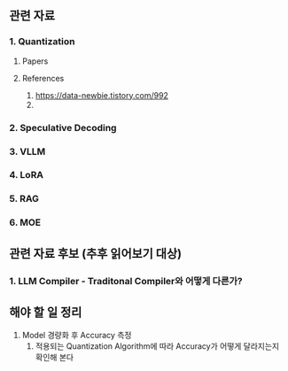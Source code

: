 ## 관련 자료

### 1. Quantization
1. Papers

2. References
   1. https://data-newbie.tistory.com/992
   2. 


### 2. Speculative Decoding

### 3. VLLM



### 4. LoRA


### 5. RAG


### 6. MOE


## 관련 자료 후보 (추후 읽어보기 대상)
### 1. LLM Compiler - Traditonal Compiler와 어떻게 다른가? <br>


## 해야 할 일 정리

1. Model 경량화 후 Accuracy 측정
   1. 적용되는 Quantization Algorithm에 따라 Accuracy가 어떻게 달라지는지 확인해 본다
